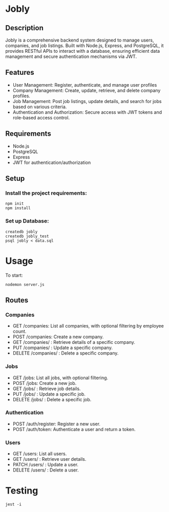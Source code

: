 # Jobly

## Description

Jobly is a comprehensive backend system designed to manage users, companies, and job listings. Built with Node.js, Express, and PostgreSQL, it provides RESTful APIs to interact with a database, ensuring efficient data management and secure authentication mechanisms via JWT.

## Features

- User Management: Register, authenticate, and manage user profiles
- Company Management: Create, update, retrieve, and delete company profiles.
- Job Management: Post job listings, update details, and search for jobs based on various criteria.
- Authentication and Authorization: Secure access with JWT tokens and role-based access control.

## Requirements

- Node.js
- PostgreSQL
- Express
- JWT for authentication/authorization

## Setup

### Install the project requirements:

```
npm init
npm install
```

### Set up Database:

```
createdb jobly
createdb jobly_test
psql jobly < data.sql
```

# Usage

To start:

```
nodemon server.js
```

## Routes

### Companies

- GET /companies: List all companies, with optional filtering by employee count.
- POST /companies: Create a new company.
- GET /companies/
  : Retrieve details of a specific company.
- PUT /companies/
  : Update a specific company.
- DELETE /companies/
  : Delete a specific company.

### Jobs

- GET /jobs: List all jobs, with optional filtering.
- POST /jobs: Create a new job.
- GET /jobs/
  : Retrieve job details.
- PUT /jobs/
  : Update a specific job.
- DELETE /jobs/
  : Delete a specific job.

### Authentication

- POST /auth/register: Register a new user.
- POST /auth/token: Authenticate a user and return a token.

### Users

- GET /users: List all users.
- GET /users/
  : Retrieve user details.
- PATCH /users/
  : Update a user.
- DELETE /users/
  : Delete a user.

# Testing

```
jest -i
```
